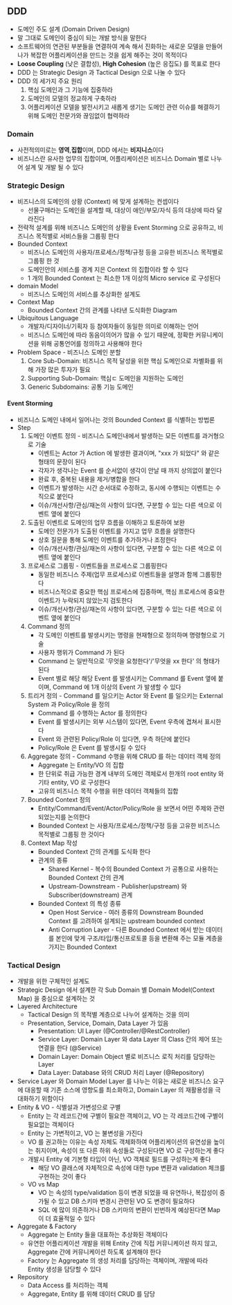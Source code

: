## DDD

* 도메인 주도 설계 (Domain Driven Design)
* 말 그대로 도메인이 중심이 되는 개발 방식을 말한다
* 소프트웨어의 연관된 부분들을 연결하여 계속 해서 진화하는 새로운 모델을 만들어 나가 복잡한 어플리케이션을 만드는 것을 쉽게 해주는 것이 목적이다
* **Loose Coupling** (낮은 결합성), **High Cohesion** (높은 응집도) 를 목표로 한다
* DDD 는 Strategic Design 과 Tactical Design 으로 나눌 수 있다
* DDD 의 세가지 주요 원리
  1. 핵심 도메인과 그 기능에 집중하라
  1. 도메인의 모델의 정교하게 구축하라
  3. 어플리케이션 모델을 발전시키고 새롭게 생기는 도메인 관련 이슈를 해결하기 위해 도메인 전문가와 끊임없이 협력하라

### Domain

* 사전적의미로는 **영역**,**집합**이며, DDD 에서는 **비지니스**이다
* 비즈니스란 유사한 업무의 집합이며, 어플리케이션은 비즈니스 Domain 별로 나누어 설계 및 개발 될 수 있다

### Strategic Design

* 비즈니스의 도메인의 상황 (Context) 에 맞게 설계하는 컨셉이다
  * 선물구매라는 도메인을 설계할 때, 대상이 애인/부모/자식 등의 대상에 따라 달라진다
* 전략적 설계를 위해 비즈니스 도메인의 상황을 Event Storming 으로 공유하고, 비즈니스 목적별로 서비스들을 그룹핑 한다
* Bounded Context
  * 비즈니스 도메인의 사용자/프로세스/정책/규정 등을 고유한 비즈니스 목적별로 그룹핑 한 것
  * 도메인안의 서비스를 경계 지은 Context 의 집합이라 할 수 있다
  * 1 개의 Bounded Context 는 최소한 1개 이상의 Micro service 로 구성된다
* domain Model
  * 비즈니스 도메인의 서비스를 추상화한 설계도
* Context Map
  * Bounded Context 간의 관계를 나타낸 도식화한 Diagram
* Ubiquitous Language
  * 개발자/디자이너/기획자 등 참여자들이 동일한 의미로 이해하는 언어
  * 비즈니스 도메인에 따라 동음이의어가 많을 수 있기 때문에, 정확한 커뮤니케이션을 위해 공통언어를 정의하고 사용해야 한다
* Problem Space - 비즈니스 도메인 분할
  1. Core Sub-Domain: 비즈니스 목적 달성을 위한 핵심 도메인으로 차별화를 위해 가장 많은 투자가 필요
  1. Supporting Sub-Domain: 핵심ㄷ 도메인을 지원하는 도메인
  1. Generic Subdomains: 공통 기능 도메인

#### Event Storming
* 비즈니스 도메인 내에서 일어나는 것의 Bounded Context 를 식별하는 방법론
* Step
  1. 도메인 이벤트 정의 - 비즈니스 도메인내에서 발생하는 모든 이벤트를 과거형으로 기술
     * 이벤트는 Actor 가 Action 에 발생한 결과이며, "xxx 가 되었다" 와 같은 형태의 문장이 된다
     * 각자가 생각나는 Event 를 순서없이 생각이 안날 때 까지 상의없이 붙인다
     * 완료 후, 중복된 내용을 제거/병합을 한다
     * 이벤트가 발생하는 시간 순서대로 수정하고, 동시에 수행되는 이벤트는 수직으로 붙인다
     * 이슈/개선사항/관심/재논의 사항이 있다면, 구분할 수 있는 다른 색으로 이벤트 옆에 붙인다
  1. 도출된 이벤트로 도메인의 업무 흐름을 이해하고 토론하여 보완
     * 도메인 전문가가 도출된 이벤트를 가지고 업무 흐름을 설명한다
     * 상호 질문을 통해 도메인 이벤트를 추가하거나 조정한다
     * 이슈/개선사항/관심/재논의 사항이 있다면, 구분할 수 있는 다른 색으로 이벤트 옆에 붙인다
  1. 프로세스로 그룹핑 - 이벤트들을 프로세스로 그룹핑한다
     * 동일한 비즈니스 주제(업무 프로세스)로 이벤트들을 설명과 함께 그룹핑한다
     * 비즈니스적으로 중요한 핵심 프로세스에 집중하며, 핵심 프로세스에 중요한 이벤트가 누락되지 않았는지 검토한다
     * 이슈/개선사항/관심/재논의 사항이 있다면, 구분할 수 있는 다른 색으로 이벤트 옆에 붙인다
  1. Command 정의
     * 각 도메인 이벤트를 발생시키는 명령을 현재형으로 정의하며 명령형으로 기술
     * 사용자 행위가 Command 가 된다
     * Command 는 일반적으로 '무엇을 요청한다'/'무엇을 xx 한다' 의 형태가 된다
     * Event 별로 해당 해당 Event 를 발생시키는 Command 를 Event 옆에 붙이며, Command 에 1개 이상의 Event 가 발생할 수 있다
  1. 트리거 정의 - Command 를 일으키는 Actor 와 Event 를 일으키는 External System 과 Policy/Role 을 정의
     * Command 를 수행하는 Actor 를 정의한다
     * Event 를 발생시키는 외부 시스템이 있다면, Event 우측에 겹쳐서 표시한다
     * Event 와 관련된 Policy/Role 이 있다면, 우측 하단에 붙인다
     * Policy/Role 은 Event 를 발생시킬 수 있다
  1. Aggregate 정의 - Command 수행을 위해 CRUD 를 하는 데이터 객체 정의
     * Aggregate 는 Entity/VO 의 집합
     * 한 단위로 취급 가능한 경계 내부의 도메인 객체로서 한개의 root entity 와 기타 entity, VO 로 구성한다
     * 고유의 비즈니스 목적 수행을 위한 데이터 객체들의 집합
  1. Bounded Context 정의
     * Entity/Command/Event/Actor/Policy/Role 을 보면서 어떤 주제와 관련되었는지를 논의한다
     * Bounded Context 는 사용자/프로세스/정책/구정 등을 고유한 비즈니스 목적별로 그룹핑 한 것이다
  1. Context Map 작성
     * Bounded Context 간의 관계를 도식화 한다
     * 관계의 종류
       * Shared Kernel - 복수의 Bounded Context 가 공통으로 사용하는 Bounded Context 간의 관계
       * Upstream-Downstream - Publisher(upstream) 와 Subscriber(downstream) 관계
     * Bounded Context 의 특성 종류
       * Open Host Service - 여러 종류의 Downstream Bounded Context 를 고려하여 설계되는 upstream bounded context
       * Anti Corruption Layer - 다른 Bounded Context 에서 받는 데이터를 본인에 맞게 구조/타입/통신프로토콜 등을 변환해 주는 모듈 계층을 가지는 Bounded Context
  
### Tactical Design

* 개발을 위한 구체적인 설계도
* Strategic Design 에서 설계한 각 Sub Domain 별 Domain Model(Context Map) 을 중심으로 설계하는 것
* Layered Architecture
  * Tactical Design 의 목적별 계층으로 나누어 설계하는 것을 의미
  * Presentation, Service, Domain, Data Layer 가 있음
    * Presentation: UI Layer (@Controller/@RestController)
    * Service Layer: Domain Layer 와 data Layer 의 Class 간의 제어 또는 연결을 한다 (@Service)
    * Domain Layer: Domain Object 별로 비즈니스 로직 처리를 담당하는 Layer
    * Data Layer: Database 와의 CRUD 처리 Layer (@Repository)
* Service Layer 와 Domain Model Layer 를 나누는 이유는 새로운 비즈니스 요구에 대응할 때 기존 소스에 영향도를 최소화하고, Domain Layer 의 재활용성을 극대화하기 위함이다
* Entity & VO - 식별설과 가변성으로 구별
  * Entity 는 각 레코드간에 구별이 필요한 객체이고, VO 는 각 레코드간에 구별이 필요없는 객체이다
  * Entity 는 가변적이고, VO 는 불변성을 가진다
  * VO 를 권고하는 이유는 속성 자체도 객체화하여 어플리케이션의 유연성을 높이는 취지이며, 속성이 또 다른 하위 속성들로 구성된다면 VO 로 구성하는게 좋다
  * 개발시 Entity 에 기본형 타입이 아닌, VO 객체로 필드를 구성하는게 좋다
    * 해당 VO 클래스에 자체적으로 속성에 대한 type 변환과 validation 체크를 구현하는 것이 좋다
  * VO vs Map
    * VO 는 속성의 type/validation 등이 변경 되었을 때 유연하나, 복잡성이 증가될 수 있고 DB 스키마 변경시 관련된 VO 도 변경이 필요하다
    * SQL 에 많이 의존하거나 DB 스키마의 변환이 빈번하게 예상된다면 Map 이 더 효율적일 수 있다
* Aggregate & Factory
  * Aggregate 는 Entity 들을 대표하는 추상화된 객체이다
  * 유연한 어플리케이션 개발을 위해 Entity 간에 직접 커뮤니케이션 하지 않고, Aggregate 간에 커뮤니케이션 하도록 설계해야 한다
  * Factory 는 Aggregate 의 생성 처리를 담당하는 객체이며, 개발에 따라 Entity 생성을 담당할 수 있다
* Repository
  * Data Access 를 처리하는 객체
  * Aggregate, Entity 를 위해 데이터 CRUD 를 담당
